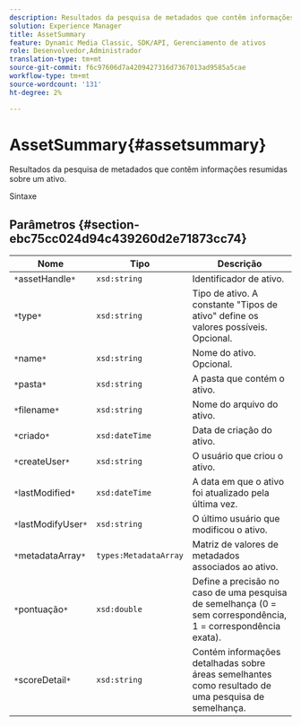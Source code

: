 ```yaml
---
description: Resultados da pesquisa de metadados que contêm informações resumidas sobre um ativo.
solution: Experience Manager
title: AssetSummary
feature: Dynamic Media Classic, SDK/API, Gerenciamento de ativos
role: Desenvolvedor,Administrador
translation-type: tm+mt
source-git-commit: f6c97606d7a4209427316d7367013ad9585a5cae
workflow-type: tm+mt
source-wordcount: '131'
ht-degree: 2%

---
```



# AssetSummary{#assetsummary}

Resultados da pesquisa de metadados que contêm informações resumidas sobre um ativo.

Sintaxe

## Parâmetros {#section-ebc75cc024d94c439260d2e71873cc74}

| Nome | Tipo | Descrição |
|---|---|---|
| `*`assetHandle`*` | `xsd:string` | Identificador de ativo. |
| `*`type`*` | `xsd:string` | Tipo de ativo. A constante &quot;Tipos de ativo&quot; define os valores possíveis. Opcional. |
| `*`name`*` | `xsd:string` | Nome do ativo. Opcional. |
| `*`pasta`*` | `xsd:string` | A pasta que contém o ativo. |
| `*`filename`*` | `xsd:string` | Nome do arquivo do ativo. |
| `*`criado`*` | `xsd:dateTime` | Data de criação do ativo. |
| `*`createUser`*` | `xsd:string` | O usuário que criou o ativo. |
| `*`lastModified`*` | `xsd:dateTime` | A data em que o ativo foi atualizado pela última vez. |
| `*`lastModifyUser`*` | `xsd:string` | O último usuário que modificou o ativo. |
| `*`metadataArray`*` | `types:MetadataArray` | Matriz de valores de metadados associados ao ativo. |
| `*`pontuação`*` | `xsd:double` | Define a precisão no caso de uma pesquisa de semelhança (0 = sem correspondência, 1 = correspondência exata). |
| `*`scoreDetail`*` | `xsd:string` | Contém informações detalhadas sobre áreas semelhantes como resultado de uma pesquisa de semelhança. |

